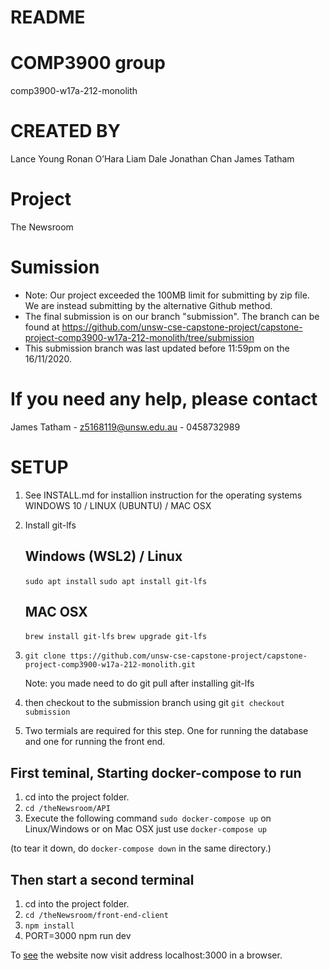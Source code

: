 # README

# COMP3900 group
comp3900-w17a-212-monolith

# CREATED BY
Lance Young
Ronan O’Hara
Liam Dale
Jonathan Chan
James Tatham

# Project
The Newsroom

# Sumission 
* Note: Our project exceeded the 100MB limit for submitting by zip file. We are instead submitting by the alternative Github method. 
* The final submission is on our branch "submission". The branch can be found at https://github.com/unsw-cse-capstone-project/capstone-project-comp3900-w17a-212-monolith/tree/submission
* This submission branch was last updated before 11:59pm on the 16/11/2020.

# If you need any help, please contact 
James Tatham - z5168119@unsw.edu.au - 0458732989

# SETUP  

1. See INSTALL.md for installion instruction for the operating systems WINDOWS 10 / LINUX (UBUNTU) / MAC OSX

2. Install git-lfs
    ## Windows (WSL2) / Linux  
    `sudo apt install` 
    `sudo apt install git-lfs`
    
    ## MAC OSX 
    `brew install git-lfs`
    `brew upgrade git-lfs`  
    
4. `git clone ttps://github.com/unsw-cse-capstone-project/capstone-project-comp3900-w17a-212-monolith.git`
 
    Note: you made need to do git pull
    after installing git-lfs 

5. then checkout to the submission branch using git
    `git checkout submission`

7. Two termials are required for this step. One for running the database and one for running the front end.

## First teminal, Starting docker-compose to run
1. cd into the project folder. 
2. `cd /theNewsroom/API`
3. Execute the following command `sudo docker-compose up` on Linux/Windows 
or on Mac OSX just use `docker-compose up`

(to tear it down, do `docker-compose down` in the same directory.)

## Then start a second terminal
1. cd into the project folder. 
2. `cd /theNewsroom/front-end-client`
3. `npm install`
4. PORT=3000 npm run dev

To [see](see) the website now visit address localhost:3000 in a browser.


